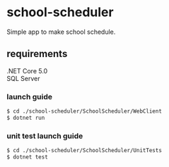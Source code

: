 # school-scheduler


Simple app to make school schedule.<br/>

## requirements
.NET Core 5.0<br/>
SQL Server<br/>



### launch guide
```bash
$ cd ./school-scheduler/SchoolScheduler/WebClient
$ dotnet run
```

### unit test launch guide
```bash
$ cd ./school-scheduler/SchoolScheduler/UnitTests
$ dotnet test
```
